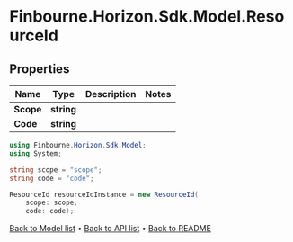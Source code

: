 # Finbourne.Horizon.Sdk.Model.ResourceId

## Properties

Name | Type | Description | Notes
------------ | ------------- | ------------- | -------------
**Scope** | **string** |  | 
**Code** | **string** |  | 

```csharp
using Finbourne.Horizon.Sdk.Model;
using System;

string scope = "scope";
string code = "code";

ResourceId resourceIdInstance = new ResourceId(
    scope: scope,
    code: code);
```

[Back to Model list](../README.md#documentation-for-models) &#8226; [Back to API list](../README.md#documentation-for-api-endpoints) &#8226; [Back to README](../README.md)
